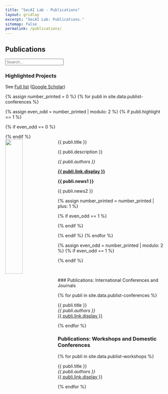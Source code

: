 ```yaml
---
title: "SecAI Lab - Publications"
layout: gridlay
excerpt: "SecAI Lab: Publications."
sitemap: false
permalink: /publications/
---
```



## Publications

<div markdown="0" class="container">
<div  class="col-sm-10">
  <input type="text" class="form-control" id="search-input" placeholder="Search...">
  <br>
  <div class="list-group mt-5" id="results-container">   
  </div>
</div>
</div>

### Highlighted Projects

See [Full list](#full-list) ([Google Scholar](https://scholar.google.ch/citations?user=Jaws2sYAAAAJ))

{% assign number_printed = 0 %}
{% for publi in site.data.publist-conferences %}

{% assign even_odd = number_printed | modulo: 2 %}
{% if publi.highlight == 1 %}

{% if even_odd == 0 %}
<div class="row">
{% endif %}

<div class="col-sm-6 clearfix">
 <div class="well">
  <pubtit>{{ publi.title }}</pubtit>
  <img src="{{ site.url }}{{ site.baseurl }}/images/pubs/{{ publi.image }}" class="img-responsive" width="33%" style="float: left" /> 
  <p>{{ publi.description }}</p>
  <p><em>{{ publi.authors }}</em></p>
  <p><strong><a href="{{ publi.link.url }}">{{ publi.link.display }}</a></strong></p>
  <p class="text-danger"><strong> {{ publi.news1 }}</strong></p>
  <p> {{ publi.news2 }}</p>
 </div>
</div>

{% assign number_printed = number_printed | plus: 1 %}

{% if even_odd == 1 %}
</div>
{% endif %}

{% endif %}
{% endfor %}

{% assign even_odd = number_printed | modulo: 2 %}
{% if even_odd == 1 %}
</div>
{% endif %}

<p> &nbsp; </p>


<a name="full-list">
### Publications: International Conferences and Journals

{% for publi in site.data.publist-conferences %}

  {{ publi.title }} <br />
  <em>{{ publi.authors }} </em><br /><a href="{{ publi.link.url }}">{{ publi.link.display }}</a>

{% endfor %}


### Publications: Workshops and Domestic Conferences

{% for publi in site.data.publist-workshops %}

  {{ publi.title }} <br />
  <em>{{ publi.authors }} </em><br /><a href="{{ publi.link.url }}">{{ publi.link.display }}</a>

{% endfor %}
